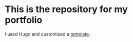  # This is the repository for my portfolio
 
 I used Hugo and customized a [template](https://github.com/hugo-toha/toha).
 
